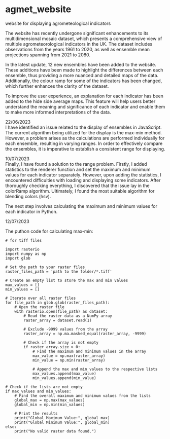 # agmet_website
 website for displaying agrometeological indicators 

The website has recently undergone significant enhancements to its multidimensional mosaic dataset, which presents a comprehensive view of multiple agrometeorological indicators in the UK. The dataset includes observations from the years 1961 to 2020, as well as ensemble mean projections spanning from 2021 to 2080.

In the latest update, 12 new ensembles have been added to the website. These additions have been made to highlight the differences between each ensemble, thus providing a more nuanced and detailed maps of the data. 
Additionally, the colour ramp for some of the indicators has been changed, which further enhances the clarity of the dataset.

To improve the user experience, an explanation for each indicator has been added to the hide side average maps. This feature will help users better understand the meaning and significance of each indicator and enable them to make more informed interpretations of the data.

22/06/2023 <br/>
I have identified an issue related to the display of ensembles in JavaScript. The current algorithm being utilized for the display is the max-min method. However, a problem arises as the calculations are performed individually for each ensemble, resulting in varying ranges. In order to effectively compare the ensembles, it is imperative to establish a consistent range for displaying.
<br/>

10/07/2023 <br>
Finally, I have found a solution to the range problem. Firstly, I added statistics to the renderer function and set the maximum and minimum values for each indicator separately. However, upon adding the statistics, I encountered difficulties with loading and displaying some indicators. After thoroughly checking everything, I discovered that the issue lay in the colorRamp algorithm. Ultimately, I found the most suitable algorithm for blending colors (hsv).

The next step involves calculating the maximum and minimum values for each indicator in Python.

12/07/2023 <br>

The puthon code for calculating max-min:
```
# for tiff files

import rasterio
import numpy as np
import glob

# Set the path to your raster files
raster_files_path = 'path to the folder/*.tiff'

# Create an empty list to store the max and min values
max_values = []
min_values = []

# Iterate over all raster files
for file_path in glob.glob(raster_files_path):
    # Open the raster file
    with rasterio.open(file_path) as dataset:
        # Read the raster data as a NumPy array
        raster_array = dataset.read(1)
        
        # Exclude -9999 values from the array
        raster_array = np.ma.masked_equal(raster_array, -9999)
        
        # Check if the array is not empty
        if raster_array.size > 0:
            # Find the maximum and minimum values in the array
            max_value = np.max(raster_array)
            min_value = np.min(raster_array)
            
            # Append the max and min values to the respective lists
            max_values.append(max_value)
            min_values.append(min_value)

# Check if the lists are not empty
if max_values and min_values:
    # Find the overall maximum and minimum values from the lists
    global_max = np.max(max_values)
    global_min = np.min(min_values)

    # Print the results
    print("Global Maximum Value:", global_max)
    print("Global Minimum Value:", global_min)
else:
    print("No valid raster data found.")
```
